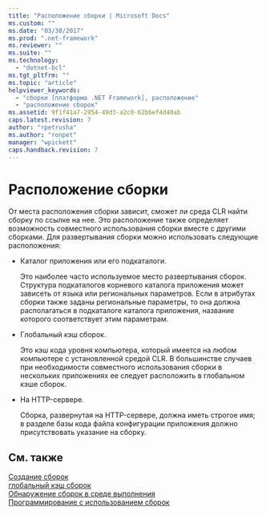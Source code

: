 ```yaml
---
title: "Расположение сборки | Microsoft Docs"
ms.custom: ""
ms.date: "03/30/2017"
ms.prod: ".net-framework"
ms.reviewer: ""
ms.suite: ""
ms.technology: 
  - "dotnet-bcl"
ms.tgt_pltfrm: ""
ms.topic: "article"
helpviewer_keywords: 
  - "сборки [платформа .NET Framework], расположение"
  - "расположение сборок"
ms.assetid: 9f1f41a7-2954-49d3-a2c0-62b6ef4d40ab
caps.latest.revision: 7
author: "rpetrusha"
ms.author: "ronpet"
manager: "wpickett"
caps.handback.revision: 7
---
```

# Расположение сборки
От места расположения сборки зависит, сможет ли среда CLR найти сборку по ссылке на нее. Это расположение также определяет возможность совместного использования сборки вместе с другими сборками.  Для развертывания сборки можно использовать следующие расположения:  
  
-   Каталог приложения или его подкаталоги.  
  
     Это наиболее часто используемое место развертывания сборок.  Структура подкаталогов корневого каталога приложения может зависеть от языка или региональных параметров.  Если в атрибутах сборки также заданы региональные параметры, то она должна располагаться в подкаталоге каталога приложения, название которого соответствует этим параметрам.  
  
-   Глобальный кэш сборок.  
  
     Это кэш кода уровня компьютера, который имеется на любом компьютере с установленной средой CLR.  В большинстве случаев при необходимости совместного использования сборки в нескольких приложениях ее следует расположить в глобальном кэше сборок.  
  
-   На HTTP\-сервере.  
  
     Сборка, развернутая на HTTP\-сервере, должна иметь строгое имя; в разделе базы кода файла конфигурации приложения должно присутствовать указание на сборку.  
  
## См. также  
 [Создание сборок](../../../docs/framework/app-domains/create-assemblies.md)   
 [глобальный кэш сборок](../../../docs/framework/app-domains/gac.md)   
 [Обнаружение сборок в среде выполнения](../../../docs/framework/deployment/how-the-runtime-locates-assemblies.md)   
 [Программирование с использованием сборок](../../../docs/framework/app-domains/programming-with-assemblies.md)